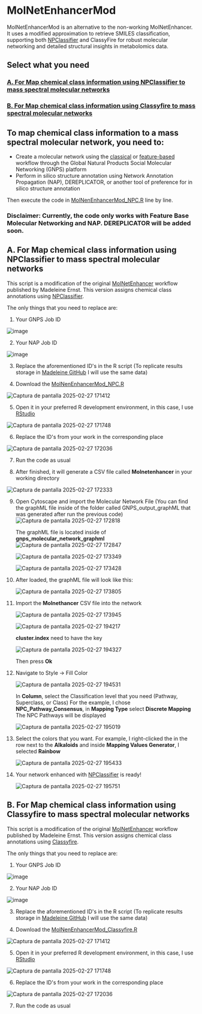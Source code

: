 # MolNetEnhancerMod
MolNetEnhancerMod is an alternative to the non-working MolNetEnhancer. It uses a modified approximation to retrieve SMILES classification, supporting both [NPClassifier](https://pubs.acs.org/doi/10.1021/acs.jnatprod.1c00399) and ClassyFire for robust molecular networking and detailed structural insights in metabolomics data.

## Select what you need
### [A. For Map chemical class information using NPClassifier to mass spectral molecular networks](https://github.com/froz9/MolNetEnhancerMod/tree/main?tab=readme-ov-file#a-for-map-chemical-class-information-using-npclassifier-to-mass-spectral-molecular-networks-1)

### [B. For Map chemical class information using Classyfire to mass spectral molecular networks](https://github.com/froz9/MolNetEnhancerMod/tree/main?tab=readme-ov-file#b-for-map-chemical-class-information-using-classyfire-to-mass-spectral-molecular-networks-1)

## To map chemical class information to a mass spectral molecular network, you need to:

- Create a molecular network using the [classical](https://ccms-ucsd.github.io/GNPSDocumentation/quickstart/) or [feature-based](https://ccms-ucsd.github.io/GNPSDocumentation/featurebasedmolecularnetworking/) workflow through the Global Natural Products Social Molecular Networking (GNPS) platform
- Perform in silico structure annotation using Network Annotation Propagation (NAP), DEREPLICATOR, or another tool of preference for in silico structure annotation

Then execute the code in [MolNenEnhancerMod_NPC.R](https://github.com/froz9/MolNetEnhancerMod/blob/main/MolNenEnhancerMod_NPC.R) line by line.
### Disclaimer: Currently, the code only works with Feature Base Molecular Networking and NAP. DEREPLICATOR will be added soon.
 

## A. For Map chemical class information using NPClassifier to mass spectral molecular networks
This script is a modification of the original [MolNetEnhancer](https://www.mdpi.com/2218-1989/9/7/144) workflow published by Madeleine Ernst. This version assigns chemical class annotations using [NPClassifier](https://pubs.acs.org/doi/10.1021/acs.jnatprod.1c00399).
 
 The only things that you need to replace are:

1. Your GNPS Job ID

![image](https://github.com/user-attachments/assets/85378ed6-fabc-405d-8d0f-473970502cb4)

2. Your NAP Job ID

![image](https://github.com/user-attachments/assets/c673eaca-ccc3-4ab2-8a89-902cc8efb775)

3. Replace the aforementioned ID's in the R script (To replicate results storage in [Madeleine GitHub](https://github.com/madeleineernst/RMolNetEnhancer/blob/master/Example_notebooks/ChemicalClasses_2_Network_FeatureBased.ipynb) I will use the same data)

4. Download the [MolNenEnhancerMod_NPC.R](https://github.com/froz9/MolNetEnhancerMod/blob/main/MolNenEnhancerMod_NPC.R)

![Captura de pantalla 2025-02-27 171412](https://github.com/user-attachments/assets/5e10169b-b663-4bd7-9ab0-e302032ed3d0)

5. Open it in your preferred R development environment, in this case, I use [RStudio](https://posit.co/downloads/) 

![Captura de pantalla 2025-02-27 171748](https://github.com/user-attachments/assets/07692410-39f2-4b0d-a484-84d21fee0319)

6. Replace the ID's from your work in the corresponding place

![Captura de pantalla 2025-02-27 172036](https://github.com/user-attachments/assets/c998e20e-b714-4eab-ae30-fe2968aa7c75)

7. Run the code as usual

8. After finished, it will generate a CSV file called **Molnetenhancer** in your working directory

![Captura de pantalla 2025-02-27 172333](https://github.com/user-attachments/assets/e7754806-2f9d-414d-bffa-369e52cc434c)

9. Open Cytoscape and import the Molecular Network File (You can find the graphML file inside of the folder called GNPS_output_graphML that was generated after run the previous code)
   ![Captura de pantalla 2025-02-27 172818](https://github.com/user-attachments/assets/c883467f-5192-4a13-ac63-65c250fd226d)

   The graphML file is located inside of **gnps_molecular_network_graphml**
   ![Captura de pantalla 2025-02-27 172847](https://github.com/user-attachments/assets/5f2e8c78-7ad8-4064-9d12-a7e0bd666b52)

   ![Captura de pantalla 2025-02-27 173349](https://github.com/user-attachments/assets/c22f97a2-0d9c-410a-b922-68b0419a0ba8)

   ![Captura de pantalla 2025-02-27 173428](https://github.com/user-attachments/assets/2b3753d2-4a0f-4660-9fad-982e70f25719)

10. After loaded, the graphML file will look like this:

     ![Captura de pantalla 2025-02-27 173805](https://github.com/user-attachments/assets/9780676b-f250-4388-9c58-1fd30d434ebb)

12. Import the **Molnethancer** CSV file into the network

    ![Captura de pantalla 2025-02-27 173945](https://github.com/user-attachments/assets/4296dfd0-8adf-44ea-acf3-fabfac93b0a4)

    ![Captura de pantalla 2025-02-27 194217](https://github.com/user-attachments/assets/5578bdb6-ceeb-4521-ac90-bfb9a3d9c931)

    **cluster.index** need to have the key

    ![Captura de pantalla 2025-02-27 194327](https://github.com/user-attachments/assets/a62ffc29-abb3-4b62-bbc2-93c50912fe9c)

    Then press **Ok**

14. Navigate to Style -> Fill Color

    ![Captura de pantalla 2025-02-27 194531](https://github.com/user-attachments/assets/82ee7554-e8b6-4f2f-9a83-98f082190a56)

    In **Column**, select the Classification level that you need (Pathway, Superclass, or Class)
    For the example, I chose **NPC_Pathway_Consensus**, in **Mapping Type** select **Discrete Mapping**
    The NPC Pathways will be displayed

    ![Captura de pantalla 2025-02-27 195019](https://github.com/user-attachments/assets/202a9917-dcae-4575-8ea4-0f3da3e809c3)

15. Select the colors that you want. For example, I right-clicked the in the row next to the **Alkaloids** and inside **Mapping Values Generator**, I selected **Rainbow**

    ![Captura de pantalla 2025-02-27 195433](https://github.com/user-attachments/assets/70808a75-c74c-4b78-899f-002cddf74746)

16. Your network enhanced with [NPClassifier](https://pubs.acs.org/doi/10.1021/acs.jnatprod.1c00399) is ready!

    ![Captura de pantalla 2025-02-27 195751](https://github.com/user-attachments/assets/d6f22299-4c3f-410e-a12e-acf43aa859ce)

## B. For Map chemical class information using Classyfire to mass spectral molecular networks
This script is a modification of the original [MolNetEnhancer](https://www.mdpi.com/2218-1989/9/7/144) workflow published by Madeleine Ernst. This version assigns chemical class annotations using [Classyfire](https://jcheminf.biomedcentral.com/articles/10.1186/s13321-016-0174-y).

The only things that you need to replace are:

1. Your GNPS Job ID

![image](https://github.com/user-attachments/assets/85378ed6-fabc-405d-8d0f-473970502cb4)

2. Your NAP Job ID

![image](https://github.com/user-attachments/assets/c673eaca-ccc3-4ab2-8a89-902cc8efb775)

3. Replace the aforementioned ID's in the R script (To replicate results storage in [Madeleine GitHub](https://github.com/madeleineernst/RMolNetEnhancer/blob/master/Example_notebooks/ChemicalClasses_2_Network_FeatureBased.ipynb) I will use the same data)

4. Download the [MolNenEnhancerMod_Classyfire.R](https://github.com/froz9/MolNetEnhancerMod/blob/main/MolnetEnhancerMod_Classyfire.R)

![Captura de pantalla 2025-02-27 171412](https://github.com/user-attachments/assets/5e10169b-b663-4bd7-9ab0-e302032ed3d0)

5. Open it in your preferred R development environment, in this case, I use [RStudio](https://posit.co/downloads/) 

![Captura de pantalla 2025-02-27 171748](https://github.com/user-attachments/assets/07692410-39f2-4b0d-a484-84d21fee0319)

6. Replace the ID's from your work in the corresponding place

![Captura de pantalla 2025-02-27 172036](https://github.com/user-attachments/assets/c998e20e-b714-4eab-ae30-fe2968aa7c75)

7. Run the code as usual
